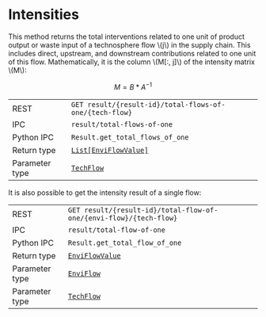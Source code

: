 # Intensities

This method returns the total interventions related to one unit of product output or waste
input of a technosphere flow \\(j\\) in the supply chain. This includes direct, upstream,
and downstream contributions related to one unit of this flow. Mathematically, it is the
column \\(M[:, j]\\) of the intensity matrix \\(M\\):

$$
M = B * A^{-1}
$$

|            |                                                                                 |
|------------|---------------------------------------------------------------------------------|
| REST        | `GET result/{result-id}/total-flows-of-one/{tech-flow}`                        |
| IPC         | `result/total-flows-of-one`                                                    |
| Python IPC  | `Result.get_total_flows_of_one`                                                |
| Return type | [`List[EnviFlowValue]`](http://greendelta.github.io/olca-schema/classes/EnviFlowValue.html) |
| Parameter type | [`TechFlow`](http://greendelta.github.io/olca-schema/classes/TechFlow.html) |

It is also possible to get the intensity result of a single flow:

|            |                                                                                 |
|------------|---------------------------------------------------------------------------------|
| REST        | `GET result/{result-id}/total-flow-of-one/{envi-flow}/{tech-flow}`             |
| IPC         | `result/total-flow-of-one`                                                     |
| Python IPC  | `Result.get_total_flow_of_one`                                                 |
| Return type | [`EnviFlowValue`](http://greendelta.github.io/olca-schema/classes/EnviFlowValue.html) |
| Parameter type | [`EnviFlow`](http://greendelta.github.io/olca-schema/classes/EnviFlow.html) |
| Parameter type | [`TechFlow`](http://greendelta.github.io/olca-schema/classes/TechFlow.html) |

